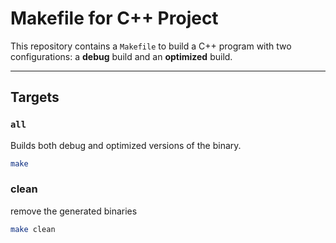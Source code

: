 # Makefile for C++ Project

This repository contains a `Makefile` to build a C++ program with two configurations: a **debug** build and an **optimized** build.

---

## Targets

### `all`
Builds both debug and optimized versions of the binary.

```bash
make
```
### clean
remove the generated binaries

 ```bash
 make clean
```